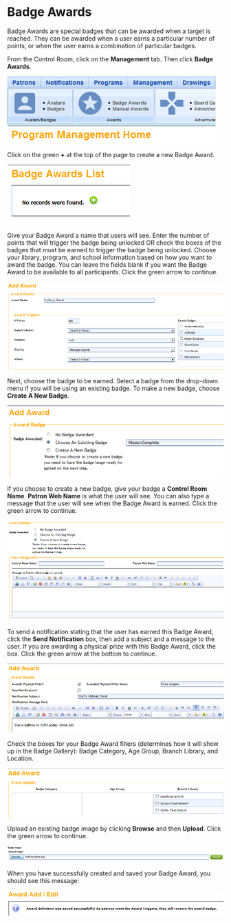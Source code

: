 # Badge Awards

Badge Awards are special badges that can be awarded when a target is reached. They can be awarded when a user earns a particular number of points, or when the user earns a combination of particular badges.

From the Control Room, click on the **Management** tab. Then click **Badge Awards**.

![Badge Awards Management Tab](../_images/badge-awards-management-tab.png)

Click on the green **+** at the top of the page to create a new Badge Award.

![Badge Awards Add](../_images/badge-awards-add.png)

Give your Badge Award a name that users will see. Enter the number of points that will trigger the badge being unlocked OR check the boxes of the badges that must be earned to trigger the badge being unlocked. Choose your library, program, and school information based on how you want to award the badge. You can leave the fields blank if you want the Badge Award to be available to all participants. Click the green arrow to continue.

![Badge Awards Details](../_images/badge-awards-details.png)

Next, choose the badge to be earned. Select a badge from the drop-down menu if you will be using an existing badge. To make a new badge, choose **Create A New Badge**.

![Badge Awards Choose Badge](../_images/badge-awards-choose-badge.png)

If you choose to create a new badge, give your badge a **Control Room Name**. **Patron Web Name** is what the user will see. You can also type a message that the user will see when the Badge Award is earned. Click the green arrow to continue.

![Badge Awards New Badge](../_images/badge-awards-new-badge.png)

To send a notification stating that the user has earned this Badge Award, click the **Send Notification** box, then add a subject and a message to the user. If you are awarding a physical prize with this Badge Award, click the box.  Click the green arrow at the bottom to continue.

![Badge Awards Notification](../_images/badge-awards-notification.png)


Check the boxes for your Badge Award filters (determines how it will show up in the Badge Gallery): Badge Category, Age Group, Branch Library, and Location.

![Badge Awards Category](../_images/badge-awards-category.png)

Upload an existing badge image by clicking **Browse** and then **Upload**. Click the green arrow to continue.

![Badge Awards Image](../_images/badge-awards-image.png)

When you have successfully created and saved your Badge Award, you should see this message:

![Badge Awards Done](../_images/badge-awards-done.png)
